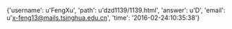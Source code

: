 {'username': u'FengXu', 'path': u'dzd1139/1139.html', 'answer': u'D', 'email': u'x-feng13@mails.tsinghua.edu.cn', 'time': '2016-02-24:10:35:38'}